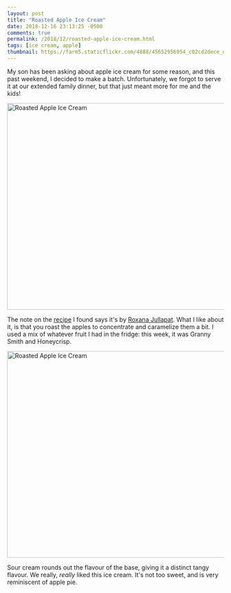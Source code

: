 ```yaml
---
layout: post
title: "Roasted Apple Ice Cream"
date: 2018-12-16 23:13:25 -0500
comments: true
permalink: /2018/12/roasted-apple-ice-cream.html
tags: [ice cream, apple]
thumbnail: https://farm5.staticflickr.com/4888/45652956954_c02cd2dece_q.jpg
---
```


My son has been asking about apple ice cream for some reason, and this
past weekend, I decided to make a batch. Unfortunately, we forgot to
serve it at our extended family dinner, but that just meant more for
me and the kids!

<a data-flickr-embed="true"  href="https://www.flickr.com/photos/gnuf/45652956954/in/photostream/" title="Roasted Apple Ice Cream"><img src="https://farm5.staticflickr.com/4888/45652956954_c02cd2dece_z.jpg" width="640" height="480" alt="Roasted Apple Ice Cream"></a><script async src="//embedr.flickr.com/assets/client-code.js" charset="utf-8"></script>

The note on the [recipe](https://recipes.latimes.com/recipe-roasted-apple-ice-cream/) 
I found says it's by [Roxana Jullapat](https://www.instagram.com/roxanajullapat/). 
What I like about it, is that you roast the apples to concentrate and caramelize 
them a bit. I used a mix of whatever fruit I had in the fridge: this week, it was 
Granny Smith and Honeycrisp. 

<a data-flickr-embed="true"  href="https://www.flickr.com/photos/gnuf/32504035348/in/photostream/" title="Roasted Apple Ice Cream"><img src="https://farm5.staticflickr.com/4886/32504035348_661816923e_z.jpg" width="640" height="480" alt="Roasted Apple Ice Cream"></a><script async src="//embedr.flickr.com/assets/client-code.js" charset="utf-8"></script>

Sour cream rounds out the flavour of the base, giving it a distinct tangy flavour.
We really, _really_ liked this ice cream. It's not too sweet, and is very reminiscent
of apple pie.



